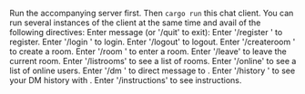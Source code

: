 Run the accompanying server first.
Then `cargo run` this chat client. You can run several instances of the client at the same time and avail of the following directives:
Enter message (or '/quit' to exit):
Enter '/register <username> <password>' to register.
Enter '/login <username> <password>' to login.
Enter '/logout' to logout.
Enter '/createroom <roomname>' to create a room.
Enter '/room <roomname>' to enter a room.
Enter '/leave' to leave the current room.
Enter '/listrooms' to see a list of rooms.
Enter '/online' to see a list of online users.
Enter '/dm <username>' to direct message to <username>.
Enter '/history <username>' to see your DM history with <username>.
Enter '/instructions' to see instructions.
